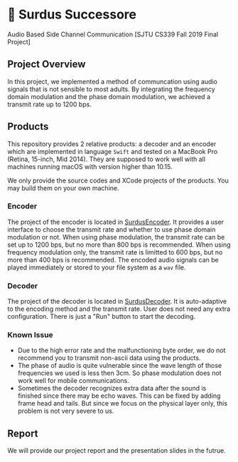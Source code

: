 # 🐲 Surdus Successore
Audio Based Side Channel Communication  [SJTU CS339 Fall 2019 Final Project]



## Project Overview

In this project, we implemented a method of communcation using audio signals that is not sensible to most adults. By integrating the frequency domain modulation and the phase domain modulation, we achieved a transmit rate up to 1200 bps.



## Products

This repository provides 2 relative products: a decoder and an encoder which are implemented in language ``Swift`` and tested on a MacBook Pro (Retina, 15-inch, Mid 2014). They are supposed to work well with all machines running macOS with version higher than 10.15. 

We only provide the source codes and XCode projects of the products. You may build them on your own machine.



### Encoder

The project of the encoder is located in [SurdusEncoder](https://github.com/WunschUnreif/Surdus-Successore/tree/master/Products/SurdusEncoder). It provides a user interface to choose the transmit rate and whether to use phase domain modulation or not. When using phase modulation, the transmit rate can be set up to 1200 bps, but no more than 800 bps is recommended. When using frequency modulation only, the transmit rate is limitted to 600 bps, but no more than 400 bps is recommended. The encoded audio signals can be played immediately or stored to your file system as a ``wav`` file.



### Decoder

The project of the decoder is located in [SurdusDecoder](https://github.com/WunschUnreif/Surdus-Successore/tree/master/Products/SurdusDecoder). It is auto-adaptive to the encoding method and the transmit rate. User does not need any extra configuration. There is just a "Run" button to start the decoding.



### Known Issue

- Due to the high error rate and the malfunctioning byte order, we do not recommend you to transmit non-ascii data using the products.
- The phase of audio is quite vulnerable since the wave length of those frequencies we used is less then 3cm. So phase modulation does not work well for mobile communications.
- Sometimes the decoder recognizes extra data after the sound is finished since there may be echo waves. This can be fixed by adding frame head and tails. But since we focus on the physical layer only, this problem is not very severe to us.



## Report

We will provide our project report and the presentation slides in the futrue.

